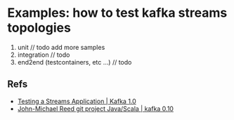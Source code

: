 # Examples: how to test kafka streams topologies
1. unit // todo add more samples
2. integration // todo
3. end2end (testcontainers, etc ...) // todo 


## Refs
* [Testing a Streams Application | Kafka 1.0](https://kafka.apache.org/11/documentation/streams/developer-guide/testing.html)
* [John-Michael Reed git project Java/Scala | kafka 0.10](https://github.com/JohnReedLOL/kafka-streams)